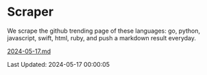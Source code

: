 # Scraper

We scrape the github trending page of these languages: go, python, javascript, swift, html, ruby, and push a markdown result everyday.

[2024-05-17.md](https://github.com/henson/Scraper/blob/master/2024-05-17.md)

Last Updated: 2024-05-17 00:00:05